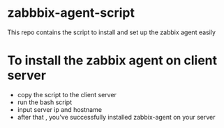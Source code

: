 # zabbbix-agent-script
This repo contains the script to install and set up the zabbix agent easily
# To install the zabbix agent on client server 
* copy the script to the client server
* run the bash script 
* input server ip and hostname
* after that , you've successfully installed zabbix-agent on your server
